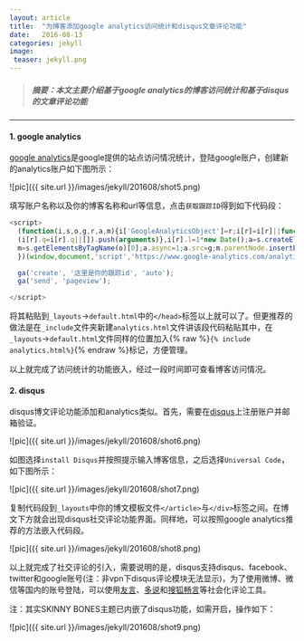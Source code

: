 ```yaml
---
layout: article
title:  "为博客添加google analytics访问统计和disqus文章评论功能"
date:   2016-08-13
categories: jekyll
image:
 teaser: jekyll.png
---
```

>##### 摘要：本文主要介绍基于google analytics的博客访问统计和基于disqus的文章评论功能

---

#### 1. google analytics

[google analytics][analytics]是google提供的站点访问情况统计，登陆google账户，创建新的analytics账户如下图所示：

![pic]({{ site.url }}/images/jekyll/201608/shot5.png)

填写账户名称以及你的博客名称和url等信息，点击`获取跟踪ID`得到如下代码段：

```javascript
<script>
  (function(i,s,o,g,r,a,m){i['GoogleAnalyticsObject']=r;i[r]=i[r]||function(){
  (i[r].q=i[r].q||[]).push(arguments)},i[r].l=1*new Date();a=s.createElement(o),
  m=s.getElementsByTagName(o)[0];a.async=1;a.src=g;m.parentNode.insertBefore(a,m)
  })(window,document,'script','https://www.google-analytics.com/analytics.js','ga');

  ga('create', '这里是你的跟踪id', 'auto');
  ga('send', 'pageview');

</script> 
```

将其粘贴到`_layouts`->`default.html`中的`</head>`标签以上就可以了。但更推荐的做法是在`_include`文件夹新建`analytics.html`文件讲该段代码粘贴其中，在`_layouts`->`default.html`文件同样的位置加入{% raw %}`{% include analytics.html%}`{% endraw %}标记，方便管理。

以上就完成了访问统计的功能嵌入，经过一段时间即可查看博客访问情况。


#### 2. disqus

disqus博文评论功能添加和analytics类似。首先，需要在[disqus][disqus]上注册账户并邮箱验证。

![pic]({{ site.url }}/images/jekyll/201608/shot6.png)

如图选择`install Disqus`并按照提示输入博客信息，之后选择`Universal Code`，如下图所示：

![pic]({{ site.url }}/images/jekyll/201608/shot7.png)

复制代码段到`_layouts`中你的博文模板文件`</article>`与`</div>`标签之间。在博文下方就会出现disqus社交评论功能界面。同样地，可以按照google analytics推荐的方法嵌入代码段。

![pic]({{ site.url }}/images/jekyll/201608/shot8.png)

以上就完成了社交评论的引入，需要说明的是，disqus支持disqus、facebook、twitter和google账号(注：非vpn下disqus评论模块无法显示)，为了使用微博、微信等国内的账号登陆，可以使用[友言][youyan]、[多说][duoshuo]和[搜狐畅言][changyan]等社会化评论工具。

注：其实SKINNY BONES主题已内嵌了disqus功能，如需开启，操作如下：

![pic]({{ site.url }}/images/jekyll/201608/shot9.png)



[analytics]: https://analytics.google.com
[disqus]: https://disqus.com/
[youyan]: http://www.uyan.cc/
[duoshuo]: http://duoshuo.com/
[changyan]: http://changyan.kuaizhan.com/
